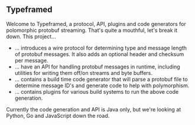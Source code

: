 ## Typeframed ##

Welcome to Typeframed, a protocol, API, plugins and code generators for polomorphic protobuf streaming. That's quite a mouthful, let's break it down. This project...

* ... introduces a wire protocol for determining type and message length of protobuf messages. It also adds an optional header and checksum per message.  
* ... have an API for handling protobuf messages in runtime, including utilities for writing them off/on streams and byte buffers.
* ... contains a build time code generator that will parse a protobuf file to determine message ID's and generate code to help with polymorphism.
* ... contains plugins for various build systems to run the above code generation.

Currently the code generation and API is Java only, but we're looking at Python, Go and JavaScript down the road.  